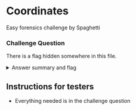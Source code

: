 # Coordinates

Easy forensics challenge by Spaghetti
		
### Challenge Question

There is a flag hidden somewhere in this file.

<details>
  <summary>Answer summary and flag</summary>
  
  This is a GCODE file commonly used in CNC applications. This is one is specifically a sliced 3D print model.
  
  Add the `.gcode` extension to the file and use an [online GCODE visualizer](https://cnc.im/homeworks/dxf-3dprinter/index.html) to see the flag.
</details>

## Instructions for testers

- Everything needed is in the challenge question
